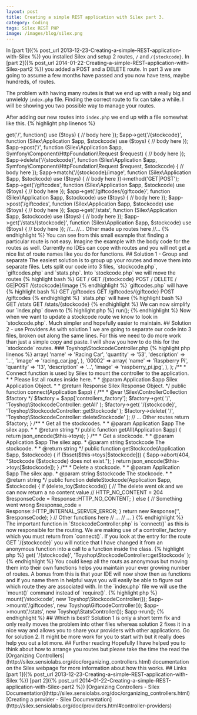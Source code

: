 ```yaml
---
layout: post
title: Creating a simple REST application with Silex part 3.
category: Coding
tags: Silex REST PHP
image: /images/blog/silex.png
---
```

In [part 1]({% post_url 2013-12-23-Creating-a-simple-REST-application-with-Silex %}) you installed Silex and setup 2 routes, `/` and `/{stockcode}`.
In [part 2]({% post_url 2014-01-22-Creating-a-simple-REST-application-with-Silex-part2 %}) you added a POST and a DELETE route.  In part 3 we are going to
assume a few months have passed and you now have tens, maybe hundreds, of routes.

The problem with having many routes is that we end up with a really big and unwieldy `index.php` file.  Finding the correct route to fix can take a while.
I will be showing you two possible way to manage your routes.
<!-- more -->

After adding our new routes into `index.php` we end up with a file somewhat like this.
{% highlight php linenos %}
<?php

$app->get('/', function() use ($toys) {
    // body here
});

$app->get('/{stockcode}', function (Silex\Application $app, $stockcode) use ($toys) {
    // body here
});

$app->post('/', function (Silex\Application $app, Symfony\Component\HttpFoundation\Request $request) {
    // body here
});

$app->delete('/{stockcode}', function (Silex\Application $app, Symfony\Component\HttpFoundation\Request $request, $stockcode) {
    // body here
});

$app->match('/{stockcode}/image', function (Silex\Application $app, $stockcode) use ($toys) {     
    // body here
})->method('GET|POST');

$app->get('/giftcodes', function (Silex\Application $app, $stockcode) use ($toys) {     
    // body here
});

$app->get('/giftcodes/{giftcode}', function (Silex\Application $app, $stockcode) use ($toys) {     
    // body here
});

$app->post('/giftcodes', function (Silex\Application $app, $stockcode) use ($toys) {     
    // body here
});

$app->get('/stats', function (Silex\Application $app, $stockcode) use ($toys) {     
    // body here
});

$app->get('/stats/{stockcode}', function (Silex\Application $app, $stockcode) use ($toys) {     
    // body here
});

//...
//... Other made up routes here
//...
{% endhighlight %}

You can see from this small example that finding a particular route is not easy.  Imagine the example with the body code for the routes as well. 
Currently no IDEs can cope with routes and you will not get a nice list of route names like you do for functions. 

## Solution 1 - Group and separate

The easiest solution is to group up your routes and move them into separate files.  

Lets split our code into 3 files, `stockcode.php`, `giftcodes.php` and `stats.php`.  Into `stockcode.php` we will move the routes

{% highlight bash %}
    GET /
    GET /{stockcode}
    POST /
    DELETE /
    GE|POST /{stockcode}/image
{% endhighlight %}

`giftcodes.php` will have

{% highlight bash %}
    GET /giftcodes
    GET /giftcodes/{giftcode}
    POST /giftcodes
{% endhighlight %}

`stats.php` will have

{% highlight bash %}
    GET /stats
    GET /stats/{stockcode}
{% endhighlight %}

We can now simplify our `index.php` down to 

{% highlight php %}
<?php
require_once __DIR__.'/vendor/autoload.php';

$filename = __DIR__.preg_replace('#(\?.*)$#', '', $_SERVER['REQUEST_URI']);
if (php_sapi_name() === 'cli-server' && is_file($filename)) {
    return false;
}

$app = new Silex\Application();
// Please set to false in a production environment
$app['debug'] = true;

$toys = array(
    // ...
);

require(__DIR__ . 'stockcode.php');
require(__DIR__ . 'giftcodes.php');
require(__DIR__ . 'stats.php');

$app->run();
{% endhighlight %}

Now when we want to update a stockcode route we know to look in `stockcode.php`.  Much simpler and hopefully easier to maintain.

## Solution 2 - use Providers

As with solution 1 we are going to separate our code into 3 files, broken out along the same lines. For this we need to do more work
than just a simple copy and paste.  I will show you how to do this for the `stockcode` routes.

### Toyshop\StockcodeController.php
{% highlight php linenos %}
<?php
namespace Toyshop;

use Symfony\Component\HttpFoundation\Request;
use Symfony\Component\HttpFoundation\Response;
use Symfony\Component\HttpFoundation\JsonResponse;
use Silex\Application;
use Silex\ControllerProviderInterface;

/**
 * The routes used for stockcode.
 *
 * @package toyshop
 */
class StockcodeController implements ControllerProviderInterface
{
    private $toys = array(
        '00001'=> array(
            'name' => 'Racing Car',
            'quantity' => '53',
            'description' => '...',
            'image' => 'racing_car.jpg',
        ),
        '00002' => array(
            'name' => 'Raspberry Pi',
            'quantity' => '13',
            'description' => '...',
            'image' => 'raspberry_pi.jpg',
        ),
    );    
    
    /**
     * Connect function is used by Silex to mount the controller to the application.
     *
     * Please list all routes inside here.
     *
     * @param Application $app Silex Application Object.
     *
     * @return Response Silex Response Object.
     */
    public function connect(Application $app)
    {
        /**
         * @var \Silex\ControllerCollection $factory
         */
        $factory = $app['controllers_factory'];

        $factory->get(
            '/',
            'Toyshop\StockcodeController::getAll'
        );     
        
        $factory->get(
            '/{stockcode}',
            'Toyshop\StockcodeController::getStockcode'
        );        

        $factory->delete(
            '/',
            'Toyshop\StockcodeController::deleteStockcode'
        );        

        // ... Other routes     

        return $factory;
    }

    /**
     * Get all the stockcodes.
     *
     * @param Application $app       The silex app.
     *
     * @return string
     */
    public function getAll(Application $app)
    {
        return json_encode($this->toys);
    }

    /**
     * Get a stockcode.
     *
     * @param Application $app       The silex app.
     * @param string      $stockcode The stockcode.
     *
     * @return string
     */
    public function getStockcode(Application $app, $stockcode)
    {
        if (!isset($this->toys[$stockcode])) {
            $app->abort(404, "Stockcode {$stockcode} does not exist.");
        }
        return json_encode($this->toys[$stockcode]);
    }


    /**
     * Delete a stockcode.
     *
     * @param Application $app       The silex app.
     * @param string      $stockcode The stockcode.
     *
     * @return string
     */
    public function deleteStockcode(Application $app, $stockcode)
    {
        if (delete_toy($stockcode)) {
            // The delete went ok and we can now return a no content value
            // HTTP_NO_CONTENT = 204
            $responseCode = Response::HTTP_NO_CONTENT;
        } else {
            // Something went wrong
            $response_code = Response::HTTP_INTERNAL_SERVER_ERROR;
        }
    
        return new Response('', $responseCode);
    }    
    
    // Other functions here
    // ...
    // ...
}
{% endhighlight %}

The important function in `StockcodeController.php` is `connect()` as this is now responsible for the routing. We are making use of a controller_factory
 which you must return from `connect()`.

If you look at the entry for the route GET `/{stockcode}` you will notice that I have changed it from an anonymous function into a call to a function 
inside the class.
{% highlight php %}
<?php
        $factory->get(
            '/{stockcode}',
            'Toyshop\StockcodeController::getStockcode'
        );  
{% endhighlight %}

You could keep all the routs as anonymous but moving them into their own functions helps you maintain your ever growing number of routes.  A bonus
from this is that your IDE will now show then as functions and if you name them in helpful ways you will easily be able to figure out which route
they are associated with.

In the `index.php` file we will use the `mount()` command instead of `require()`. 
{% highlight php %}
<?php
require_once __DIR__.'/vendor/autoload.php';

$filename = __DIR__.preg_replace('#(\?.*)$#', '', $_SERVER['REQUEST_URI']);
if (php_sapi_name() === 'cli-server' && is_file($filename)) {
    return false;
}

$app = new Silex\Application();
// Please set to false in a production environment
$app['debug'] = true;

$toys = array(
    // ...
);

$app->mount('/stockcode', new Toyshop\StockcodeController());
$app->mount('/giftcodes', new Toyshop\GiftcodeController());
$app->mount('/stats', new Toyshop\StatsController());

$app->run();
{% endhighlight %}

## Which is best?
Solution 1 is only a short term fix and only really moves the problem into other files whereas solution 2 fixes it in a nice way and allows you 
to share your providers with other applications. Go for solution 2. It might be more work for you to start with but it really does help you out a 
lot more.

## Further reading
Hopefully I have helped you to think about how to arrange you routes but please take the time the read the 
[Organizing Controllers](http://silex.sensiolabs.org/doc/organizing_controllers.html) documentation on the Silex webpage for more information 
 about how this works.

## Links
[part 1]({% post_url 2013-12-23-Creating-a-simple-REST-application-with-Silex %})  
[part 2]({% post_url 2014-01-22-Creating-a-simple-REST-application-with-Silex-part2 %})
  
[Organizing Controllers - Silex Documentation](http://silex.sensiolabs.org/doc/organizing_controllers.html)
[Creating a provider - Silex Documentation](http://silex.sensiolabs.org/doc/providers.html#controller-providers)
